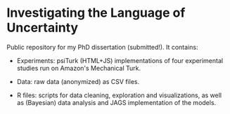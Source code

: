 # Investigating the Language of Uncertainty

Public repository for my PhD dissertation (submitted!). It contains:

- Experiments: psiTurk (HTML+JS) implementations of four experimental studies run on Amazon's Mechanical Turk.

- Data: raw data (anonymized) as CSV files.

- R files: scripts for data cleaning, exploration and visualizations, as well as (Bayesian) data analysis and JAGS implementation of the models.

